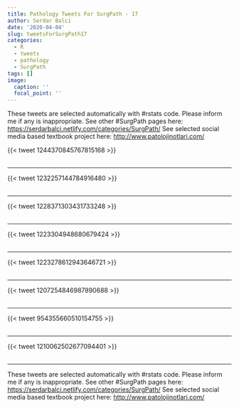 ```yaml
---
title: Pathology Tweets For SurgPath - 17
author: Serdar Balci
date: '2020-04-04'
slug: tweetsForSurgPath17
categories:
  - R
  - tweets
  - pathology
  - SurgPath
tags: []
image:
  caption: ''
  focal_point: ''
---
```



These tweets are selected automatically with #rstats code. Please inform me if any is inappropriate.
See other #SurgPath pages here: https://serdarbalci.netlify.com/categories/SurgPath/ 
See selected social media based textbook project here: http://www.patolojinotlari.com/

{{< tweet 1244370845767815168 >}}
<br>
<br>
<hr>
{{< tweet 1232257144784916480 >}}
<br>
<br>
<hr>
{{< tweet 1228371303431733248 >}}
<br>
<br>
<hr>
{{< tweet 1223304948680679424 >}}
<br>
<br>
<hr>
{{< tweet 1223278612943646721 >}}
<br>
<br>
<hr>
{{< tweet 1207254846987890688 >}}
<br>
<br>
<hr>
{{< tweet 954355660510154755 >}}
<br>
<br>
<hr>
{{< tweet 1210062502677094401 >}}
<br>
<br>
<hr>


These tweets are selected automatically with #rstats code. Please inform me if any is inappropriate.
See other #SurgPath pages here: https://serdarbalci.netlify.com/categories/SurgPath/ 
See selected social media based textbook project here: http://www.patolojinotlari.com/
